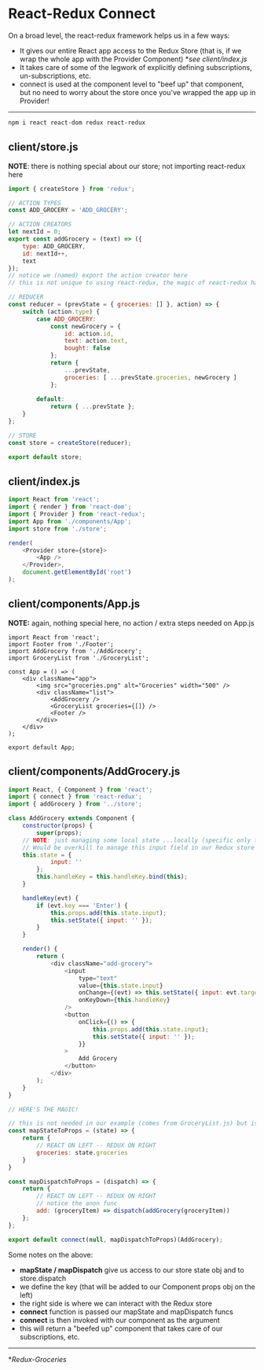 # React-Redux Connect

On a broad level, the react-redux framework helps us in a few ways:
- It gives our entire React app access to the Redux Store (that is, if we wrap the whole app with the Provider Component) **see client/index.js*
- It takes care of some of the legwork of explicitly defining subscriptions, un-subscriptions, etc.
- connect is used at the component level to "beef up" that component, but no need to worry about the store once you've wrapped the app up in Provider!
* * *
```bash
npm i react react-dom redux react-redux
```

## **client/store.js** 
**NOTE**: there is nothing special about our store; not importing react-redux here
```js
import { createStore } from 'redux';

// ACTION TYPES
const ADD_GROCERY = 'ADD_GROCERY';

// ACTION CREATORS
let nextId = 0;
export const addGrocery = (text) => ({
	type: ADD_GROCERY,
	id: nextId++,
	text
});
// notice we (named) export the action creator here
// this is not unique to using react-redux, the magic of react-redux happens in our React Component

// REDUCER
const reducer = (prevState = { groceries: [] }, action) => {
	switch (action.type) {
		case ADD_GROCERY:
			const newGrocery = {
				id: action.id,
				text: action.text,
				bought: false
			};
			return {
				...prevState,
				groceries: [ ...prevState.groceries, newGrocery ]
			};
		
		default:
			return { ...prevState };
	}
};

// STORE
const store = createStore(reducer);

export default store;
```

## **client/index.js**
```js
import React from 'react';
import { render } from 'react-dom';
import { Provider } from 'react-redux';
import App from './components/App';
import store from './store';

render(
	<Provider store={store}>
		<App />
	</Provider>,
	document.getElementById('root')
);
```
## **client/components/App.js**
**NOTE:** again, nothing special here, no action / extra steps needed on App.js
```JSX
import React from 'react';
import Footer from './Footer';
import AddGrocery from './AddGrocery';
import GroceryList from './GroceryList';

const App = () => (
	<div className="app">
		<img src="groceries.png" alt="Groceries" width="500" />
		<div className="list">
			<AddGrocery />
			<GroceryList groceries={[]} />
			<Footer />
		</div>
	</div>
);

export default App;
```

## **client/components/AddGrocery.js**
```js
import React, { Component } from 'react';
import { connect } from 'react-redux';
import { addGrocery } from '../store';

class AddGrocery extends Component {
	constructor(props) {
		super(props);
    // NOTE: just managing some local state ...locally (specific only to this Component)
    // Would be overkill to manage this input field in our Redux store
    this.state = {
			input: ''
		};
		this.handleKey = this.handleKey.bind(this);
	}

	handleKey(evt) {
		if (evt.key === 'Enter') {
			this.props.add(this.state.input);
			this.setState({ input: '' });
		}
	}

	render() {
		return (
			<div className="add-grocery">
				<input
					type="text"
					value={this.state.input}
					onChange={(evt) => this.setState({ input: evt.target.value })}
					onKeyDown={this.handleKey}
				/>
				<button
					onClick={() => {
						this.props.add(this.state.input);
						this.setState({ input: '' });
					}}
				>
					Add Grocery
				</button>
			</div>
		);
	}
}
```
```js
// HERE'S THE MAGIC!

// this is not needed in our example (comes from GroceryList.js) but is included here for reference to syntax
const mapStateToProps = (state) => {
	return {
		// REACT ON LEFT -- REDUX ON RIGHT
		groceries: state.groceries
	}
}

const mapDispatchToProps = (dispatch) => {
	return {
		// REACT ON LEFT -- REDUX ON RIGHT
		// notice the anon func
		add: (groceryItem) => dispatch(addGrocery(groceryItem))
	};
};

export default connect(null, mapDispatchToProps)(AddGrocery);
```
Some notes on the above:
- **mapState / mapDispatch** give us access to our store state obj and to store.dispatch
- we define the key (that will be added to our Component props obj on the left)
- the right side is where we can interact with the Redux store
- **connect** function is passed our mapState and mapDispatch funcs
- **connect** is then invoked with our component as the argument
- this will return a "beefed up" component that takes care of our subscriptions, etc.

* * *
**Redux-Groceries*